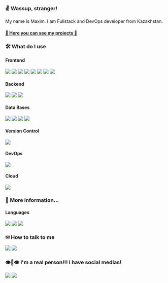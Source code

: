 ### ✌ Wassup, stranger!

My name is Maxim. I am Fullstack and DevOps developer from Kazakhstan.  
#### [🦊 Here you can see my projects 🦊](https://maximka76667.github.io/portfolio)

### 🛠 What do I use
#### Frontend  
<div>
  <img src="https://img.shields.io/badge/HTML5-fff?style=for-the-badge&labelColor=141414&logo=HTML5&logoColor=E34F26&color=E34F26" />
  <img src="https://img.shields.io/badge/CSS3-fff?style=for-the-badge&labelColor=141414&logo=CSS3&logoColor=1572B6&color=1572B6" />
  <img src="https://img.shields.io/badge/JavaScript-fff?style=for-the-badge&labelColor=141414&logo=JavaScript&logoColor=F7DF1E&color=F7DF1E" />
  <img src="https://img.shields.io/badge/React.js-fff?style=for-the-badge&labelColor=141414&logo=react&logoColor=61DAFB&color=61DAFB" />
  <img src="https://img.shields.io/badge/TypeScript-fff?style=for-the-badge&labelColor=141414&logo=typescript&logoColor=3178C6&color=3178C6" />
  <img src="https://img.shields.io/badge/Sass-fff?style=for-the-badge&labelColor=141414&logo=sass&logoColor=CC6699&color=CC6699" />
  <img src="https://img.shields.io/badge/PHP-fff?style=for-the-badge&labelColor=141414&logo=php&logoColor=777BB4&color=777BB4" />
  <img src="https://img.shields.io/badge/Webpack-fff?style=for-the-badge&labelColor=141414&logo=Webpack&logoColor=8DD6F9&color=8DD6F9" />
</div>

#### Backend
<div>
  <img src="https://img.shields.io/badge/Node.js-fff?style=for-the-badge&labelColor=141414&logo=node.js&logoColor=339933&color=339933" />
  <img src="https://img.shields.io/badge/Go-fff?style=for-the-badge&labelColor=141414&logo=go&logoColor=00ADD8&color=00ADD8" />
  <img src="https://img.shields.io/badge/Python-fff?style=for-the-badge&labelColor=141414&logo=python&logoColor=3776AB&color=3776AB" />
</div>

#### Data Bases
<div>
  <img src="https://img.shields.io/badge/PostgreS-fff?style=for-the-badge&labelColor=141414&logo=postgresql&logoColor=4169E1&color=628af2" />
  <img src="https://img.shields.io/badge/MySQL-fff?style=for-the-badge&labelColor=141414&logo=mysql&logoColor=4479A1&color=4479A1" />
  <img src="https://img.shields.io/badge/MongoDB-fff?style=for-the-badge&labelColor=141414&logo=mongodb&logoColor=47A248&color=47A248" />
  <img src="https://img.shields.io/badge/Firestore-fff?style=for-the-badge&labelColor=141414&logo=firebase&logoColor=DD2C00&color=DD2C00" />
</div>

#### Version Control
<div>
  <img src="https://img.shields.io/badge/Git-fff?style=for-the-badge&labelColor=141414&logo=Git&logoColor=F05032&color=F05032" />
</div>

#### DevOps
<div>
  <img src="https://img.shields.io/badge/Docker-fff?style=for-the-badge&labelColor=141414&logo=docker&logoColor=2496ED&color=2496ED" />
</div>

#### Cloud
<div>
  <img src="https://img.shields.io/badge/google cloud-fff?style=for-the-badge&labelColor=141414&logo=google cloud&logoColor=4285F4&color=4285F4" />
</div>

### 👻 More information...
#### Languages
![](https://img.shields.io/badge/-Native-ff5000?style=for-the-badge&labelColor=141414&label=Russian&color=ff5000)
![](https://img.shields.io/badge/-B2-ff5000?style=for-the-badge&labelColor=141414&label=English&color=ff5000)
![](https://img.shields.io/badge/-B2-ff5000?style=for-the-badge&labelColor=141414&label=Spanish&color=ff5000)

### ✉ How to talk to me
![](https://img.shields.io/badge/-maximgriven@gmail.com-fff?style=for-the-badge&labelColor=eee&logo=gmail&logoColor=EA4335&color=EA4335)
[![](https://img.shields.io/badge/-maximgriven-fff?style=for-the-badge&labelColor=eee&logo=linkedin&logoColor=0A66C2&color=0A66C2)](https://www.linkedin.com/in/maxim-grivennyy-ba9a31231)

### 👁👄👁 I'm a real person!!! I have social medias!
[![](https://img.shields.io/badge/-maximka76667-fff?style=for-the-badge&labelColor=eee&logo=Instagram&logoColor=E4405F&color=E4405F)](https://www.instagram.com/maximka76667)
[![](https://img.shields.io/badge/-maximgriven-fff?style=for-the-badge&labelColor=eee&logo=VK&logoColor=0077FF&color=0077FF)](https://vk.com/maximgriven)
